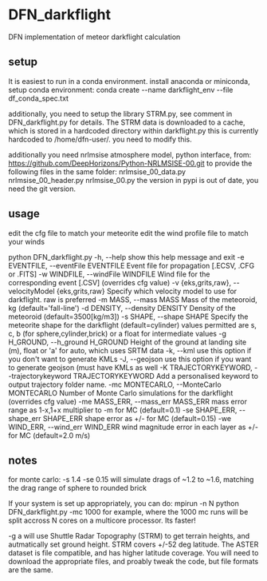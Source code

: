 # DFN_darkflight
DFN implementation of meteor darkflight calculation

setup
-----
It is easiest to run in a conda environment. install anaconda or miniconda, setup conda environment:
conda create --name darkflight_env --file df_conda_spec.txt

additionally, you need to setup the library STRM.py, see comment in DFN_darkflight.py for details.
The STRM data is downloaded to a cache, which is stored in a hardcoded directory within darkflight.py
this is currently hardcoded to /home/dfn-user/. you need to modify this.

additionally you need nrlmsise atmosphere model, python interface, from:
https://github.com/DeepHorizons/Python-NRLMSISE-00.git
to provide the following files in the same folder:
   nrlmsise_00_data.py
   nrlmsise_00_header.py
   nrlmsise_00.py
the version in pypi is out of date, you need the git version.

usage
-----
edit the cfg file to match your meteorite
edit the wind profile file to match your winds

python DFN_darkflight.py <options>
  -h, --help            show this help message and exit
  -e EVENTFILE, --eventFile EVENTFILE
                        Event file for propagation [.ECSV, .CFG or .FITS]
  -w WINDFILE, --windFile WINDFILE
                        Wind file for the corresponding event [.CSV] (overrides cfg value)
  -v {eks,grits,raw}, --velocityModel {eks,grits,raw}
                        Specify which velocity model to use for darkflight. raw is preferred
  -m MASS, --mass MASS  Mass of the meteoroid, kg (default='fall-line')
  -d DENSITY, --density DENSITY
                        Density of the meteoroid (default=3500[kg/m3])
  -s SHAPE, --shape SHAPE
                        Specify the meteorite shape for the darkflight
                        (default=cylinder)
                        values permitted are s, c, b (for sphere,cylinder,brick) 
                        or a float for intermediate values
  -g H_GROUND, --h_ground H_GROUND
                        Height of the ground at landing site (m), float or 'a'
                        for auto, which uses SRTM data
  -k, --kml             use this option if you don't want to generate KMLs
  -J, --geojson         use this option if you want to generate geojson (must
                        have KMLs as well
  -K TRAJECTORYKEYWORD, --trajectorykeyword TRAJECTORYKEYWORD
                        Add a personalised keyword to output trajectory folder name.
  -mc MONTECARLO, --MonteCarlo MONTECARLO
                        Number of Monte Carlo simulations for the darkflight (overrides cfg value)
  -me MASS_ERR, --mass_err MASS_ERR
                        mass error range as 1-x,1+x multiplier to -m for MC
                        (default=0.1)
  -se SHAPE_ERR, --shape_err SHAPE_ERR
                        shape error as +/- for MC (default=0.15)
  -we WIND_ERR, --wind_err WIND_ERR
                        wind magnitude error in each layer as +/- for MC
                        (default=2.0 m/s)

notes
-----
for monte carlo:
-s 1.4 -se 0.15 will simulate drags of ~1.2 to ~1.6, matching the drag range of sphere to rounded brick

If your system is set up appropriately, you can do:
mpirun -n N python DFN_darkflight.py <options> -mc 1000
for example, where the 1000 mc runs will be split accross N cores on a multicore processor. Its faster!

-g a will use Shuttle Radar Topography (STRM) to get terrain heights, and autmatically set ground height.
STRM covers +/-52 deg latitude. The ASTER dataset is file compatible, and has higher latitude coverage.
You will need to download the appropriate files, and proably tweak the code, but file formats are the same.

